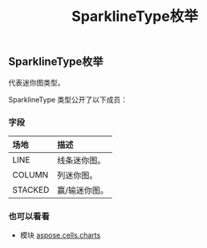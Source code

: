 ﻿---
title: SparklineType枚举
second_title: Aspose.Cells for Python via .NET API 参考文献
description:
type: docs
weight: 630
url: /zh/python-net/aspose.cells.charts/sparklinetype/
is_root: false
---
## SparklineType枚举
代表迷你图类型。



SparklineType 类型公开了以下成员：

### 字段
|场地|描述|
| :- | :- |
| LINE |线条迷你图。|
| COLUMN |列迷你图。|
| STACKED |赢/输迷你图。|



### 也可以看看
* 模块 [aspose.cells.charts](..)
